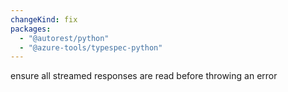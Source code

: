 ```yaml
---
changeKind: fix
packages:
  - "@autorest/python"
  - "@azure-tools/typespec-python"
---
```


ensure all streamed responses are read before throwing an error